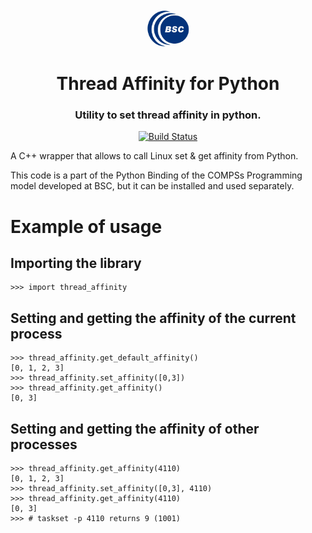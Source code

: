 <h1 align="center">
  <br>
  <a href="https://www.bsc.es/">
    <img src="bsc_logo.png" alt="Barcelona Supercomputing Center" height="60px">
  </a>
  <br>
  <br>
  Thread Affinity for Python
  <br>
</h1>

<h3 align="center">Utility to set thread affinity in python.</h3>

<p align="center">
  <a href="https://travis-ci.org/bsc-wdc/thread_affinity">
    <img src="https://travis-ci.org/bsc-wdc/thread_affinity.svg?branch=master"
         alt="Build Status">
  </a> 
    
</p>


A C++ wrapper that allows to call Linux set &amp; get affinity from Python.

This code is a part of the Python Binding of the COMPSs Programming model developed at BSC, but it can be
installed and used separately.

# Example of usage
## Importing the library
```
>>> import thread_affinity
```
## Setting and getting the affinity of the current process
```
>>> thread_affinity.get_default_affinity()
[0, 1, 2, 3]
>>> thread_affinity.set_affinity([0,3])
>>> thread_affinity.get_affinity()
[0, 3]
```
## Setting and getting the affinity of other processes
```
>>> thread_affinity.get_affinity(4110)
[0, 1, 2, 3]
>>> thread_affinity.set_affinity([0,3], 4110)
>>> thread_affinity.get_affinity(4110)
[0, 3]
>>> # taskset -p 4110 returns 9 (1001)
```
